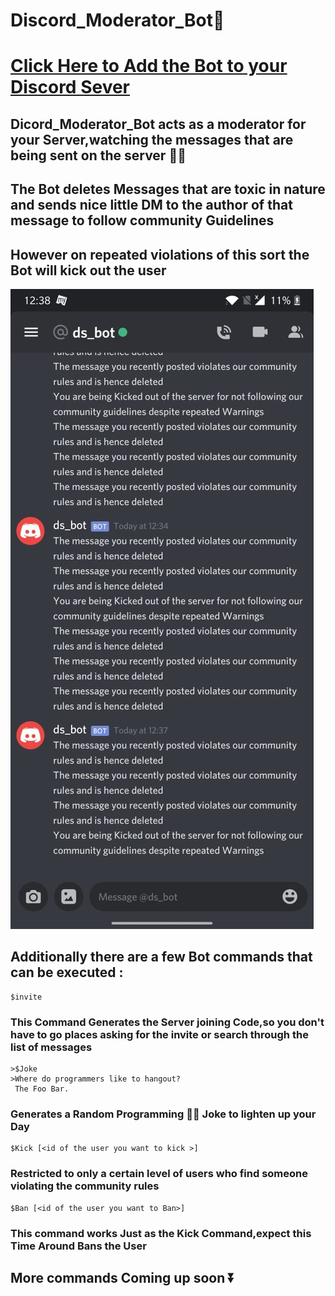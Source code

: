 # Discord_Moderator_Bot🤖

# [Click Here to Add the Bot to your Discord Sever](https://discord.com/api/oauth2/authorize?client_id=763668410605240370&permissions=8&scope=bot)

## Dicord_Moderator_Bot acts as a moderator for your Server,watching the messages that are being sent on the server 👨‍🏫
## The Bot deletes Messages that are toxic in nature and sends nice little DM to the author of that message to follow community Guidelines 
## However on repeated violations of this sort the Bot will kick out the user 

![Bot DM Image](https://github.com/Jash271/Discord_Moderator_Bot/blob/master/Bot_SS.jpeg)


## Additionally there are a few Bot commands that can be executed :

```
$invite
```
### This Command Generates the Server joining Code,so you don't have to go places asking for the invite or search through the list of messages 

```
>$Joke
>Where do programmers like to hangout? 
 The Foo Bar.
```
### Generates a Random Programming 👨‍💻 Joke to lighten up your Day 



```
$Kick [<id of the user you want to kick >]

```
### Restricted to only a certain level of users who find someone violating the community rules 

```
$Ban [<id of the user you want to Ban>]
```

### This command works Just as the Kick Command,expect this Time Around Bans the User

## More commands Coming  up soon ⏬
